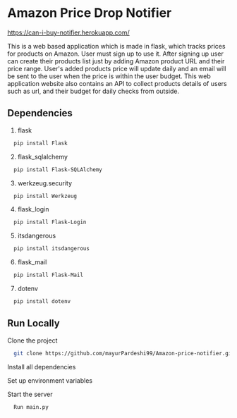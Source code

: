 

# Amazon Price Drop Notifier

https://can-i-buy-notifier.herokuapp.com/

This is a web based application which is made in flask, which tracks prices for products on Amazon. User must sign up to use it. After signing up user can create their products list just by adding Amazon product URL and their price range. User's added products price will update daily and an email will be sent to the user when the price is within the user budget.
This web application  website also contains an API to collect products details of users such as url, and their budget for daily checks from outside.


## Dependencies

1. flask

```bash
  pip install Flask
```
2. flask_sqlalchemy
```bash
  pip install Flask-SQLAlchemy
```
3. werkzeug.security
```bash
  pip install Werkzeug
```
4. flask_login
```bash
  pip install Flask-Login
```
5. itsdangerous
```bash
  pip install itsdangerous
```
6. flask_mail
```bash
  pip install Flask-Mail
```
7. dotenv
```bash
  pip install dotenv
```

## Run Locally

Clone the project

```bash
  git clone https://github.com/mayurPardeshi99/Amazon-price-notifier.git
```

Install all dependencies

Set up environment variables

Start the server

```bash
  Run main.py
```

  
